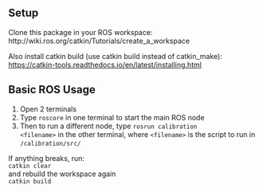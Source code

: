 <h2>Setup</h2>
Clone this package in your ROS workspace: http://wiki.ros.org/catkin/Tutorials/create_a_workspace

Also install catkin build (use catkin build instead of catkin_make): https://catkin-tools.readthedocs.io/en/latest/installing.html



<h2>Basic ROS Usage</h2>

1. Open 2 terminals
2. Type <code>roscore</code> in one terminal to start the main ROS node
3. Then to run a different node, type <code>rosrun calibration &lt;filename></code> in the other terminal, 
    where <code>&lt;filename></code> is the script to run in <code>/calibration/src/</code>

If anything breaks, run:<br>
<code>catkin clear</code><br>
and rebuild the workspace again<br>
<code>catkin build</code>

